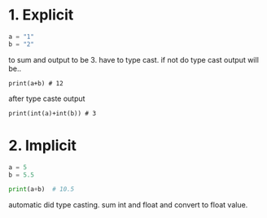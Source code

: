 # 1. Explicit
```python
a = "1"
b = "2"
```
 to sum and output to be 3. have to type cast. if not do type cast output will be..

``print(a+b) # 12``


after type caste output

``print(int(a)+int(b)) # 3``

# 2. Implicit

```python
a = 5
b = 5.5

print(a+b)  # 10.5

```

automatic did type casting. sum int and float and convert to float value.


